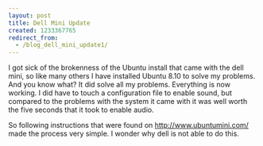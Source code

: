 ```yaml
---
layout: post
title: Dell Mini Update
created: 1233367765
redirect_from:
  - /blog_dell_mini_update1/
---
```

I got sick of the brokenness of the Ubuntu install that came with the dell mini, so like many others I have installed Ubuntu 8.10 to solve my problems.  And you know what?  It did solve all my problems.  Everything is now working.  I did have to touch a configuration file to enable sound, but compared to the problems with the system it came with it was well worth the five seconds that it took to enable audio.

So following instructions that were found on http://www.ubuntumini.com/ made the process very simple.  I wonder why dell is not able to do this.
